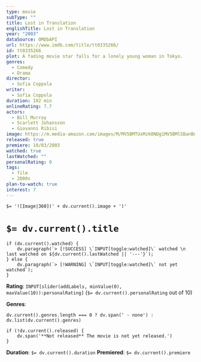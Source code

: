 ```yaml
---
type: movie
subType: ""
title: Lost in Translation
englishTitle: Lost in Translation
year: "2003"
dataSource: OMDbAPI
url: https://www.imdb.com/title/tt0335266/
id: tt0335266
plot: A fading movie star falls for a lonely young woman in Tokyo.
genres:
  - Comedy
  - Drama
director:
  - Sofia Coppola
writer:
  - Sofia Coppola
duration: 102 min
onlineRating: 7.7
actors:
  - Bill Murray
  - Scarlett Johansson
  - Giovanni Ribisi
image: https://m.media-amazon.com/images/M/MV5BMTUxMzk0NDg1MV5BMl5BanBnXkFtZTgwNDg0NjkxMDI@._V1_SX300.jpg
released: true
premiere: 10/03/2003
watched: true
lastWatched: ""
personalRating: 0
tags:
  - film
  - 2000s
plan-to-watch: true
interest: 7
---
```


`$= '![Image|360](' + dv.current().image + ')'`

# `$= dv.current().title`

```dataviewjs
if (dv.current().watched) {
	dv.paragraph(`> [!SUCCESS] \`INPUT[toggle:watched]\` watched \n last watched on ${dv.current().lastWatched || '---'}`);
} else {
	dv.paragraph(`> [!WARNING] \`INPUT[toggle:watched]\` not yet watched`);
}
```

**Rating**:  `INPUT[slider(addLabels, minValue(0), maxValue(10)):personalRating]` (`$= dv.current().personalRating` out of 10)

**Genres**:
```dataviewjs
dv.current().genres.length === 0 ? dv.span(' - none') : dv.list(dv.current().genres)
```

```dataviewjs
if (!dv.current().released) {
	dv.span('**Not released** The movie is not yet released.')
}
```
**Duration**:  `$= dv.current().duration`
**Premiered**: `$= dv.current().premiere`